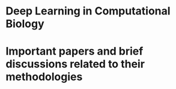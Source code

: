 Deep Learning in Computational Biology
=======================================

  Important papers and brief discussions related to their methodologies
  ======================================================================





